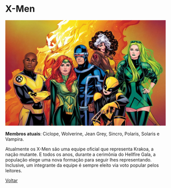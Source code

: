 # X-Men

![Alt text](/imagens/xmen.jpg "x-men")

**Membros atuais**: Ciclope, Wolverine, Jean Grey, Sincro, Polaris, Solaris e Vampira.

Atualmente os X-Men são uma equipe oficial que representa Krakoa, a nação mutante. E todos os anos, durante a cerimônia do Hellfire Gala, a população elege uma nova formação para seguir lhes representando. Inclusive, um integrante da equipe é sempre eleito via voto popular pelos leitores.

[Voltar](/README.md)